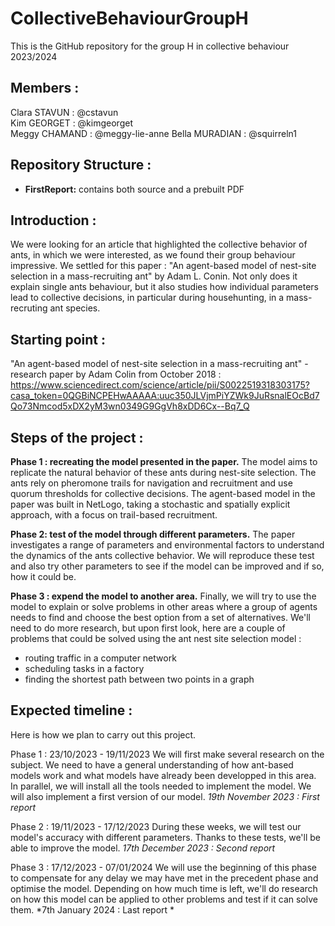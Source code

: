 # CollectiveBehaviourGroupH
This is the GitHub repository for the group H in collective behaviour 2023/2024


## Members : 
Clara STAVUN : @cstavun  
Kim GEORGET : @kimgeorget  
Meggy CHAMAND : @meggy-lie-anne
Bella MURADIAN : @squirreln1

## Repository Structure :
- **FirstReport:** contains both source and a prebuilt PDF


## Introduction : 
We were looking for an article that highlighted the collective behavior of ants, in which we were interested, as we found their group behaviour impressive. We settled for this paper : "An agent-based model of nest-site selection in a mass-recruiting ant" by Adam L. Conin. Not only does it explain single ants behaviour, but it also studies how individual parameters lead to collective decisions, in particular during househunting, in a mass-recruting ant species. 


## Starting point :
"An agent-based model of nest-site selection in a mass-recruiting ant" - research paper by Adam Colin from October 2018 : 
https://www.sciencedirect.com/science/article/pii/S0022519318303175?casa_token=0QGBiNCPEHwAAAAA:uuc350JLVjmPiYZWk9JuRsnalEOcBd7Qo73Nmcod5xDX2yM3wn0349G9GgVh8xDD6Cx--Bq7_Q


## Steps of the project : 
**Phase 1 : recreating the model presented in the paper.** 
The model aims to replicate the natural behavior of these ants during nest-site selection. The ants rely on pheromone trails for navigation and recruitment and use quorum thresholds for collective decisions. The agent-based model in the paper was built in NetLogo, taking a stochastic and spatially explicit approach, with a focus on trail-based recruitment. 

**Phase 2:  test of the model through different parameters.**
The paper investigates a range of parameters and environmental factors to understand the dynamics of the ants collective behavior. We will reproduce these test and also try other parameters to see if the model can be improved and if so, how it could be.

**Phase 3 : expend the model to another area.**
Finally, we will try to use the model to explain or solve problems in other areas where a group of agents needs to find and choose the best option from a set of alternatives. We'll need to do more research, but upon first look, here are a couple of problems that could be solved using the ant nest site selection model : 
- routing traffic in a computer network
- scheduling tasks in a factory
- finding the shortest path between two points in a graph



## Expected timeline :

Here is how we plan to carry out this project.

Phase 1 : 23/10/2023 - 19/11/2023
We will first make several research on the subject. We need to have a general understanding of how ant-based models work and what models have already been developped in this area. In parallel, we will install all the tools needed to implement the model.
We will also implement a first version of our model. 
*19th November 2023 : First report* 

Phase 2 : 19/11/2023 - 17/12/2023
During these weeks, we will test our model's accuracy with different parameters. Thanks to these tests, we'll be able to improve the model.
*17th December 2023 : Second report* 

Phase 3 : 17/12/2023 - 07/01/2024
We will use the beginning of this phase to compensate for any delay we may have met in the precedent phase and optimise the model.
Depending on how much time is left, we'll do research on how this model can be applied to other problems and test if it can solve them.
*7th January 2024 : Last report *


